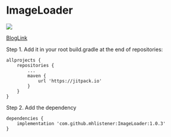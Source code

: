 # ImageLoader
[![](https://jitpack.io/v/JohnsonZZZ/ImageLoader.svg)](https://jitpack.io/#JohnsonZZZ/ImageLoader)

[BlogLink](http://www.jianshu.com/p/09f2689499d0)

Step 1. Add it in your root build.gradle at the end of repositories:
```
allprojects {
    repositories {
    	...
        maven {		
            url 'https://jitpack.io'
        }
    }
}
```
Step 2. Add the dependency
```
dependencies {
    implementation 'com.github.mhlistener:ImageLoader:1.0.3'
}
```
